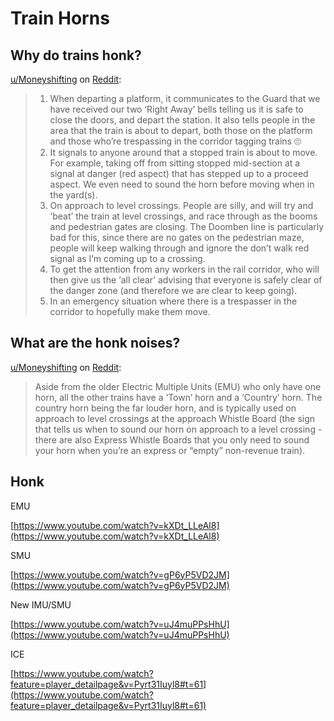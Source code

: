 # Train Horns

## Why do trains honk?

[u/Moneyshifting](https://www.reddit.com/user/Moneyshifting/) on [Reddit](https://www.reddit.com/r/brisbane/comments/18h3pk4/comment/kd4h0t4):

> 1. When departing a platform, it communicates to the Guard that we have received our two ‘Right Away’ bells telling us it is safe to close the doors, and depart the station. It also tells people in the area that the train is about to depart, both those on the platform and those who’re trespassing in the corridor tagging trains 🙄
> 2. It signals to anyone around that a stopped train is about to move. For example, taking off from sitting stopped mid-section at a signal at danger (red aspect) that has stepped up to a proceed aspect. We even need to sound the horn before moving when in the yard(s).
> 3. On approach to level crossings. People are silly, and will try and ‘beat’ the train at level crossings, and race through as the booms and pedestrian gates are closing. The Doomben line is particularly bad for this, since there are no gates on the pedestrian maze, people will keep walking through and ignore the don’t walk red signal as I’m coming up to a crossing.
> 4. To get the attention from any workers in the rail corridor, who will then give us the ‘all clear’ advising that everyone is safely clear of the danger zone (and therefore we are clear to keep going).
> 5. In an emergency situation where there is a trespasser in the corridor to hopefully make them move.

## What are the honk noises?

[u/Moneyshifting](https://www.reddit.com/user/Moneyshifting/) on [Reddit](https://www.reddit.com/r/brisbane/comments/18h3pk4/comment/kd4h0t4):

> Aside from the older Electric Multiple Units (EMU) who only have one horn, all the other trains have a ‘Town’ horn and a ‘Country’ horn. The country horn being the far louder horn, and is typically used on approach to level crossings at the approach Whistle Board (the sign that tells us when to sound our horn on approach to a level crossing - there are also Express Whistle Boards that you only need to sound your horn when you’re an express or “empty” non-revenue train).

## Honk

EMU

[https://www.youtube.com/watch?v=kXDt_LLeAl8](https://www.youtube.com/watch?v=kXDt_LLeAl8)

SMU

[https://www.youtube.com/watch?v=gP6yP5VD2JM](https://www.youtube.com/watch?v=gP6yP5VD2JM)

New IMU/SMU

[https://www.youtube.com/watch?v=uJ4muPPsHhU](https://www.youtube.com/watch?v=uJ4muPPsHhU)

ICE

[https://www.youtube.com/watch?feature=player_detailpage&v=Pyrt31Iuyl8#t=61](https://www.youtube.com/watch?feature=player_detailpage&v=Pyrt31Iuyl8#t=61)
